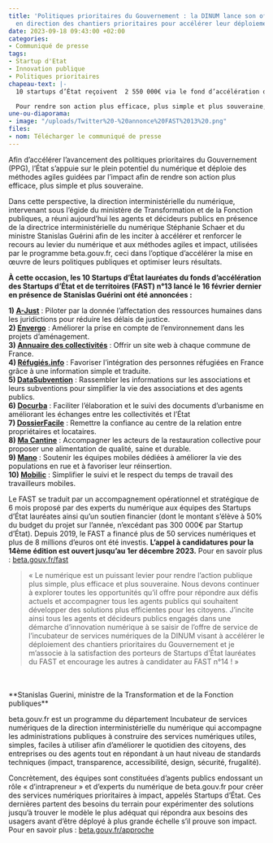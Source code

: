 ```yaml
---
title: 'Politiques prioritaires du Gouvernement : la DINUM lance son offre de service
  en direction des chantiers prioritaires pour accélérer leur déploiement'
date: 2023-09-18 09:43:00 +02:00
categories:
- Communiqué de presse
tags:
- Startup d'Etat
- Innovation publique
- Politiques prioritaires
chapeau-text: |-
  10 startups d’État reçoivent  2 550 000€ via le fond d’accélération des startups d’état et de territoires de la direction interministérielle du numérique.

  Pour rendre son action plus efficace, plus simple et plus souveraine, l’État s’appuie sur la puissance offerte par le numérique : qu’il s’agisse par exemple de dématérialisation permettant de faciliter les démarches des usagers les plus à l’aise avec le numérique et libérer du temps aux agents publics pour mieux accompagner les citoyens les plus isolés du numérique ou encore d’expérimenter l’utilisation d’outils d’intelligence artificielle pour améliorer la qualité des réponses apportées aux usagers.
une-ou-diaporama:
- image: "/uploads/Twitter%20-%20annonce%20FAST%2013%20.png"
files:
- nom: Télécharger le communiqué de presse
---
```


Afin d’accélérer l’avancement des politiques prioritaires du Gouvernement (PPG), l’État s’appuie sur le plein potentiel du numérique et déploie des méthodes agiles guidées par l’impact afin de rendre son action plus efficace, plus simple et plus souveraine. 

Dans cette perspective, la direction interministérielle du numérique, intervenant sous l’égide du ministère de Transformation et de la Fonction publiques, a réuni aujourd’hui les agents et décideurs publics en présence de la directrice interministérielle du numérique Stéphanie Schaer et du ministre Stanislas Guérini afin de les inciter à accélérer et renforcer le recours au levier du numérique et aux méthodes agiles et impact, utilisées par le programme beta.gouv.fr, ceci dans l’optique d’accélérer la mise en œuvre de leurs politiques publiques et optimiser leurs résultats.

**À cette occasion, les 10 Startups d’État lauréates du fonds d’accélération des Startups d’État et de territoires (FAST) n°13 lancé le 16 février dernier en présence de Stanislas Guérini ont été annoncées :**

**1) [A-Just](https://beta.gouv.fr/startups/a-just.html)** : Piloter par la donnée l’affectation des ressources humaines dans les juridictions pour réduire les délais de justice. 
<br>
**2) [Envergo](https://beta.gouv.fr/startups/envergo.html)** : Améliorer la prise en compte de l’environnement dans les projets d’aménagement.
<br>
**3) [Annuaire des collectivités](https://collectivite.fr/)** : Offrir un site web à chaque commune de France.
<br>
**4) [Réfugiés.info](https://refugies.info/fr)** : Favoriser l’intégration des personnes réfugiées en France grâce à une information simple et traduite.
<br>
**5) [DataSubvention](https://datasubvention.beta.gouv.fr/auth/login?url=%2F)** : Rassembler les informations sur les associations et leurs subventions pour simplifier la vie des associations et des agents publics.
<br> 
**6) [Docurba](https://docurba.beta.gouv.fr/)** : Faciliter l’élaboration et le suivi des documents d’urbanisme en améliorant les échanges entre les collectivités et l’État
<br> 
**7) [DossierFacile](https://www.dossierfacile.fr/)** : Remettre la confiance au centre de la relation entre propriétaires et locataires.
<br>
**8) [Ma Cantine](https://ma-cantine.agriculture.gouv.fr/accueil/)** : Accompagner les acteurs de la restauration collective pour proposer une alimentation de qualité, saine et durable.
<br>
**9) [Mano](https://mano-app.fabrique.social.gouv.fr/)** : Soutenir les équipes mobiles dédiées à améliorer la vie des populations en rue et à favoriser leur réinsertion.
<br> 
**10) [Mobilic](https://mobilic.beta.gouv.fr/)** : Simplifier le suivi et le respect du temps de travail des travailleurs mobiles.

Le FAST se traduit par un accompagnement opérationnel et stratégique de 6 mois proposé par des experts du numérique aux équipes des Startups d’État lauréates ainsi qu’un soutien financier (dont le montant s’élève à 50% du budget du projet sur l’année, n’excédant pas 300 000€ par Startup d’État). Depuis 2019, le FAST a financé plus de 50 services numériques et plus de 8 millions d’euros ont été investis. **L’appel à candidatures pour la 14ème édition est ouvert jusqu’au 1er décembre 2023.** Pour en savoir plus : [beta.gouv.fr/fast](https://beta.gouv.fr/fast/)

> « Le numérique est un puissant levier pour rendre l’action publique plus simple, plus efficace et plus souveraine. Nous devons continuer à explorer toutes les opportunités qu’il offre pour répondre aux défis actuels et accompagner tous les agents publics qui souhaitent développer des solutions plus efficientes pour les citoyens. J’incite ainsi tous les agents et décideurs publics engagés dans une démarche d’innovation numérique à se saisir de l’offre de service de l’incubateur de services numériques de la DINUM visant à accélérer le déploiement des chantiers prioritaires du Gouvernement et je m’associe à la satisfaction des porteurs de Startups d’État lauréates du FAST et encourage les autres à candidater au FAST n°14 ! »
<br>
<br>**Stanislas Guerini, ministre de la Transformation et de la Fonction publiques**

beta.gouv.fr est un programme du département Incubateur de services numériques de la direction interministérielle du numérique qui accompagne les administrations publiques à construire des services numériques utiles, simples, faciles à utiliser afin d’améliorer le quotidien des citoyens, des entreprises ou des agents tout en répondant à un haut niveau de standards techniques (impact, transparence, accessibilité, design, sécurité, frugalité). 

Concrètement, des équipes sont constituées d’agents publics endossant un rôle « d’intrapreneur » et d’experts du numérique de beta.gouv.fr pour créer des services numériques prioritaires à impact, appelés Startups d’État. Ces dernières partent des besoins du terrain pour expérimenter des solutions jusqu’à trouver le modèle le plus adéquat qui répondra aux besoins des usagers avant d’être déployé à plus grande échelle s’il prouve son impact. Pour en savoir plus : [beta.gouv.fr/approche](https://beta.gouv.fr/approche)